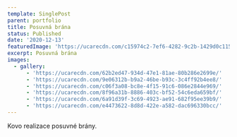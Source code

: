 ```yaml
---
template: SinglePost
parent: portfolio
title: Posuvná brána
status: Published
date: '2020-12-13'
featuredImage: 'https://ucarecdn.com/c15974c2-7ef6-4282-9c2b-1429d0c11550/'
excerpt: Posuvná brána
images:
  - gallery:
      - 'https://ucarecdn.com/62b2ed47-934d-47e1-81ae-80b286e2699e/'
      - 'https://ucarecdn.com/9e06312b-b9a2-46be-b93c-3c4ff92b4ee8/'
      - 'https://ucarecdn.com/c06f3a08-bc8e-4f15-91c6-086e2844e969/'
      - 'https://ucarecdn.com/8f96a31b-8886-403c-bf52-54c6eda659bf/'
      - 'https://ucarecdn.com/6a91d39f-3c69-4923-ae91-682f95ee39b9/'
      - 'https://ucarecdn.com/e4473622-8d8d-422e-a582-dac696330bcc/'
---
```

Kovo realizace posuvné brány.
